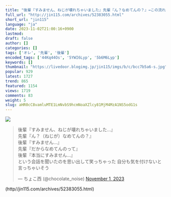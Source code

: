 ```yaml
---
title: "後輩『すみません、ねじが壊れちゃいました』先輩『ん？なめてんの？』→この流れ、どういうことか分かる人いる？ｗｗｗ "
full_url: "http://jin115.com/archives/52383055.html"
short_url: "jin115"
language: "ja"
date: 2023-11-02T21:00:16+0900
lastmod: 
draft: false
author: []
categories: []
tags: ['オレ', '先輩', '後輩']
encoded_tags: ['44Kq44Os', '5YWI6Lyp', '5b6M6Lyp']
keywords: []
thumbnail: "https://livedoor.blogimg.jp/jin115/imgs/b/c/bcc7b5a6-s.jpg"
popular: 929
latest: 1727
trend: 865
featured: 1154
views: 1719
comments: 83
weight: 5
slug: aHR0cC8vamluMTE1LmNvbS9hcmNoaXZlcy81MjM4MzA1NS5odG1s
---
```


![](https://livedoor.blogimg.jp/jin115/imgs/b/c/bcc7b5a6-s.jpg)

<blockquote class='twitter-tweet'><p lang='ja' dir='ltr'>後輩『すみません、ねじが壊れちゃいました...』<br>先輩『ん？（ねじが）なめてんの？』<br>後輩『すみません...』<br>先輩『だからなめてんのって』<br>後輩『本当にすみません...』<br>という会話を聞いたのを思い出して笑っちゃった 自分も気を付けないと言っちゃいそう</p>— ちょこ西 (@chocolate_noise) <a href='https//twitter.com/chocolate_noise/status/1719600514831454360?ref_src=twsrc%5Etfw'>November 1, 2023</a></blockquote> 

(http//jin115.com/archives/52383055.html)
